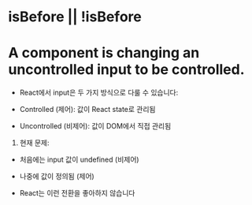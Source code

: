 # isBefore  || !isBefore


#  A component is changing an uncontrolled input to be controlled.

- React에서 input은 두 가지 방식으로 다룰 수 있습니다:

- Controlled (제어): 값이 React state로 관리됨

- Uncontrolled (비제어): 값이 DOM에서 직접 관리됨

1. 현재 문제:

- 처음에는 input 값이 undefined (비제어)

- 나중에 값이 정의됨 (제어)

- React는 이런 전환을 좋아하지 않습니다